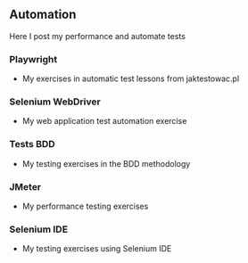 ## Automation
Here I post my performance and automate tests

### Playwright
- My exercises in automatic test lessons from jaktestowac.pl

### Selenium WebDriver
- My web application test automation exercise

### Tests BDD
- My testing exercises in the BDD methodology

### JMeter
- My performance testing exercises

### Selenium IDE
- My testing exercises using Selenium IDE